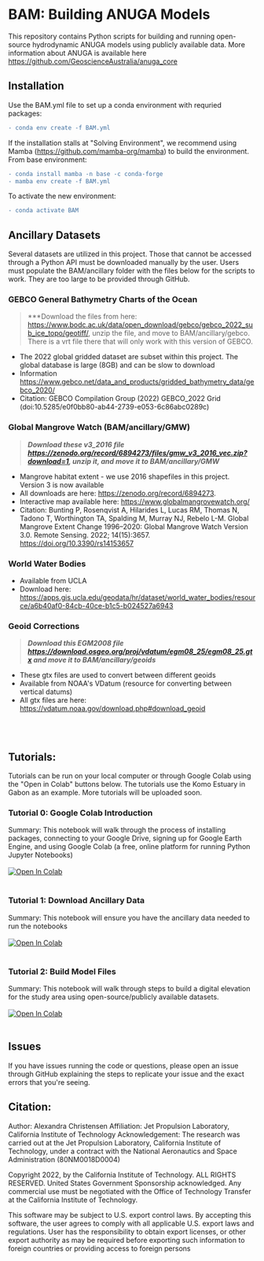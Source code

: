 # BAM: Building ANUGA Models 

This repository contains Python scripts for building and running open-source hydrodynamic ANUGA models using publicly available data. More information about ANUGA is available here https://github.com/GeoscienceAustralia/anuga_core


## Installation

Use the BAM.yml file to set up a conda environment with requried packages:
```diff
- conda env create -f BAM.yml 
```

If the installation stalls at "Solving Environment", we recommend using Mamba (https://github.com/mamba-org/mamba) to build the environment. From base environment:

``` diff
- conda install mamba -n base -c conda-forge
- mamba env create -f BAM.yml
```

To activate the new environment:
``` diff
- conda activate BAM
```


## Ancillary Datasets

Several datasets are utilized in this project. Those that cannot be accessed through a Python API must be downloaded manually by the user. Users must populate the BAM/ancillary folder with the files below for the scripts to work. They are too large to be provided through GitHub.

### GEBCO General Bathymetry Charts of the Ocean
> ***Download the files from here: https://www.bodc.ac.uk/data/open_download/gebco/gebco_2022_sub_ice_topo/geotiff/, unzip the file, and move to BAM/ancillary/gebco. There is a vrt file there that will only work with this version of GEBCO.
 - The 2022 global gridded dataset are subset within this project. The global database is large (8GB) and can be slow to download
 - Information https://www.gebco.net/data_and_products/gridded_bathymetry_data/gebco_2020/
 - Citation: GEBCO Compilation Group (2022) GEBCO_2022 Grid (doi:10.5285/e0f0bb80-ab44-2739-e053-6c86abc0289c)
 
### Global Mangrove Watch (BAM/ancillary/GMW)
> ***Download these v3_2016 file https://zenodo.org/record/6894273/files/gmw_v3_2016_vec.zip?download=1, unzip it, and move it to BAM/ancillary/GMW***
 - Mangrove habitat extent - we use 2016 shapefiles in this project. Version 3 is now available
 - All downloads are here: https://zenodo.org/record/6894273. 
 - Interactive map available here: https://www.globalmangrovewatch.org/
 - Citation: Bunting P, Rosenqvist A, Hilarides L, Lucas RM, Thomas N, Tadono T, Worthington TA, Spalding M, Murray NJ, Rebelo L-M. Global Mangrove Extent Change 1996–2020: Global Mangrove Watch Version 3.0. Remote Sensing. 2022; 14(15):3657. https://doi.org/10.3390/rs14153657 

### World Water Bodies
- Available from UCLA
- Download here: https://apps.gis.ucla.edu/geodata/hr/dataset/world_water_bodies/resource/a6b40af0-84cb-40ce-b1c5-b024527a6943

### Geoid Corrections
> ***Download this EGM2008 file https://download.osgeo.org/proj/vdatum/egm08_25/egm08_25.gtx and move it to BAM/ancillary/geoids***
- These gtx files are used to convert between different geoids
- Available from NOAA's VDatum (resource for converting between vertical datums)
- All gtx files are here: https://vdatum.noaa.gov/download.php#download_geoid

 <br></br>



## Tutorials: 
Tutorials can be run on your local computer or through Google Colab using the "Open in Colab" buttons below. The tutorials use the Komo Estuary in Gabon as an example. More tutorials will be uploaded soon. <br>

### Tutorial 0: Google Colab Introduction
Summary: This notebook will walk through the process of installing packages, connecting to your Google Drive, signing up for Google Earth Engine, and using Google Colab (a free, online platform for running Python Jupyter Notebooks)<br></br>
[![Open In Colab](https://colab.research.google.com/assets/colab-badge.svg)](https://colab.research.google.com/github/achri19/BAM/blob/main/notebooks/GoogleColab_Introduction.ipynb)<br></br>

### Tutorial 1: Download Ancillary Data
Summary: This notebook will ensure you have the ancillary data needed to run the notebooks<br></br>
[![Open In Colab](https://colab.research.google.com/assets/colab-badge.svg)](https://colab.research.google.com/github/achri19/BAM/blob/main/notebooks/Downloading_Data.ipynb)<br></br>

### Tutorial 2: Build Model Files
Summary: This notebook will walk through steps to build a digital elevation for the study area using open-source/publicly available datasets.<br></br>
[![Open In Colab](https://colab.research.google.com/assets/colab-badge.svg)](https://colab.research.google.com/github/achri19/BAM/blob/main/notebooks/Build_Model_Files.ipynb)
<br></br>


## Issues
If you have issues running the code or questions, please open an issue through GitHub explaining the steps to replicate your issue and the exact errors that you're seeing.

## Citation:
Author: Alexandra Christensen
Affiliation: Jet Propulsion Laboratory, California Institute of Technology
Acknowledgement: The research was carried out at the Jet Propulsion Laboratory, California Institute of Technology, under a contract with the National Aeronautics and Space Administration (80NM0018D0004)

Copyright 2022, by the California Institute of Technology. ALL RIGHTS RESERVED. United States Government Sponsorship acknowledged. Any commercial use must be negotiated with the Office of Technology Transfer at the California Institute of Technology.

This software may be subject to U.S. export control laws. By accepting this software, the user agrees to comply with all applicable U.S. export laws and regulations. User has the responsibility to obtain export licenses, or other export authority as may be required before exporting such information to foreign countries or providing access to foreign persons

